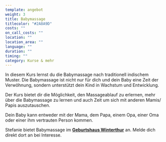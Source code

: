 ```yaml
---
template: angebot
weight: 3
title: Babymassage
titlecolor: "#2A8A9D"
costs: ""
on_call_costs: ""
location: ""
location_area: ""
language: ""
duration: ""
timing: ""
category: Kurse & mehr
---
```

In diesem Kurs lernst du die Babymassage nach traditionell indischem Muster. Die Babymassage ist nicht nur für dich und dein Baby eine Zeit der Verwöhnung, sondern unterstützt dein Kind in Wachstum und Entwicklung.

Der Kurs bietet dir die Möglichkeit, den Massageablauf zu erlernen, mehr über die Babymassage zu lernen und auch Zeit um sich mit anderen Mamis/ Papis auszutauschen.

Dein Baby kann entweder mit der Mama, dem Papa, einem Opa, einer Oma oder einer ihm vertrauten Person kommen.

Stefanie bietet Babymassage im **[Geburtshaus Winterthur](https://www.geburtshauswinterthur.ch/kurs-babymassage)** an. Melde dich direkt dort an bei Interesse.